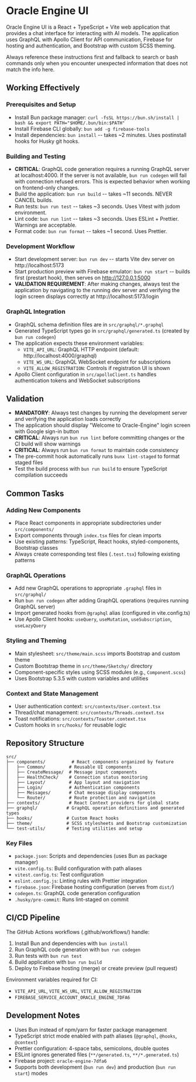 # Oracle Engine UI

Oracle Engine UI is a React + TypeScript + Vite web application that provides a chat interface for interacting with AI models. The application uses GraphQL with Apollo Client for API communication, Firebase for hosting and authentication, and Bootstrap with custom SCSS theming.

Always reference these instructions first and fallback to search or bash commands only when you encounter unexpected information that does not match the info here.

## Working Effectively

### Prerequisites and Setup

- Install Bun package manager: `curl -fsSL https://bun.sh/install | bash && export PATH="$HOME/.bun/bin:$PATH"`
- Install Firebase CLI globally: `bun add -g firebase-tools`
- Install dependencies: `bun install` -- takes ~2 minutes. Uses postinstall hooks for Husky git hooks.

### Building and Testing

- **CRITICAL**: GraphQL code generation requires a running GraphQL server at localhost:4000. If the server is not available, `bun run codegen` will fail with connection refused errors. This is expected behavior when working on frontend-only changes.
- Build the application: `bun run build` -- takes ~11 seconds. NEVER CANCEL builds.
- Run tests: `bun run test` -- takes ~3 seconds. Uses Vitest with jsdom environment.
- Lint code: `bun run lint` -- takes ~3 seconds. Uses ESLint + Prettier. Warnings are acceptable.
- Format code: `bun run format` -- takes ~1 second. Uses Prettier.

### Development Workflow

- Start development server: `bun run dev` -- starts Vite dev server on http://localhost:5173
- Start production preview with Firebase emulator: `bun run start` -- builds first (prestart hook), then serves on http://127.0.0.1:5000
- **VALIDATION REQUIREMENT**: After making changes, always test the application by navigating to the running dev server and verifying the login screen displays correctly at http://localhost:5173/login

### GraphQL Integration

- GraphQL schema definition files are in `src/graphql/*.graphql`
- Generated TypeScript types go in `src/graphql/generated.ts` (created by `bun run codegen`)
- The application expects these environment variables:
    - `VITE_API_URL`: GraphQL HTTP endpoint (default: http://localhost:4000/graphql)
    - `VITE_WS_URL`: GraphQL WebSocket endpoint for subscriptions
    - `VITE_ALLOW_REGISTRATION`: Controls if registration UI is shown
- Apollo Client configuration in `src/apolloClient.ts` handles authentication tokens and WebSocket subscriptions

## Validation

- **MANDATORY**: Always test changes by running the development server and verifying the application loads correctly
- The application should display "Welcome to Oracle-Engine" login screen with Google sign-in button
- **CRITICAL**: Always run `bun run lint` before committing changes or the CI build will show warnings
- **CRITICAL**: Always run `bun run format` to maintain code consistency
- The pre-commit hook automatically runs `bunx lint-staged` to format staged files
- Test the build process with `bun run build` to ensure TypeScript compilation succeeds

## Common Tasks

### Adding New Components

- Place React components in appropriate subdirectories under `src/components/`
- Export components through `index.tsx` files for clean imports
- Use existing patterns: TypeScript, React hooks, styled-components, Bootstrap classes
- Always create corresponding test files (`.test.tsx`) following existing patterns

### GraphQL Operations

- Add new GraphQL operations to appropriate `.graphql` files in `src/graphql/`
- Run `bun run codegen` after adding GraphQL operations (requires running GraphQL server)
- Import generated hooks from `@graphql` alias (configured in vite.config.ts)
- Use Apollo Client hooks: `useQuery`, `useMutation`, `useSubscription`, `useLazyQuery`

### Styling and Theming

- Main stylesheet: `src/theme/main.scss` imports Bootstrap and custom theme
- Custom Bootstrap theme in `src/theme/Sketchy/` directory
- Component-specific styles using SCSS modules (e.g., `Component.scss`)
- Uses Bootstrap 5.3.5 with custom variables and utilities

### Context and State Management

- User authentication context: `src/contexts/User.context.tsx`
- Thread/chat management: `src/contexts/Threads.context.tsx`
- Toast notifications: `src/contexts/Toaster.context.tsx`
- Custom hooks in `src/hooks/` for reusable logic

## Repository Structure

```
src/
├── components/          # React components organized by feature
│   ├── Common/         # Reusable UI components
│   ├── CreateMessage/  # Message input components
│   ├── HealthCheck/    # Connection status monitoring
│   ├── Layout/         # App layout and navigation
│   ├── Login/          # Authentication components
│   ├── Messages/       # Chat message display components
│   └── Router/         # Route protection and navigation
├── contexts/           # React Context providers for global state
├── graphql/           # GraphQL operation definitions and generated types
├── hooks/             # Custom React hooks
├── theme/             # SCSS stylesheets and Bootstrap customization
└── test-utils/        # Testing utilities and setup
```

### Key Files

- `package.json`: Scripts and dependencies (uses Bun as package manager)
- `vite.config.ts`: Build configuration with path aliases
- `vitest.config.ts`: Test configuration
- `eslint.config.js`: Linting rules with Prettier integration
- `firebase.json`: Firebase hosting configuration (serves from `dist/`)
- `codegen.ts`: GraphQL code generation configuration
- `.husky/pre-commit`: Runs lint-staged on commit

## CI/CD Pipeline

The GitHub Actions workflows (.github/workflows/) handle:

1. Install Bun and dependencies with `bun install`
2. Run GraphQL code generation with `bun run codegen`
3. Run tests with `bun run test`
4. Build application with `bun run build`
5. Deploy to Firebase hosting (merge) or create preview (pull request)

Environment variables required for CI:

- `VITE_API_URL`, `VITE_WS_URL`, `VITE_ALLOW_REGISTRATION`
- `FIREBASE_SERVICE_ACCOUNT_ORACLE_ENGINE_7DFA6`

## Development Notes

- Uses Bun instead of npm/yarn for faster package management
- TypeScript strict mode enabled with path aliases (`@graphql`, `@hooks`, `@context`)
- Prettier configuration: 4-space tabs, semicolons, double quotes
- ESLint ignores generated files (`**/generated.ts`, `**/*.generated.ts`)
- Firebase project: `oracle-engine-7dfa6`
- Supports both development (`bun run dev`) and production (`bun run start`) modes
